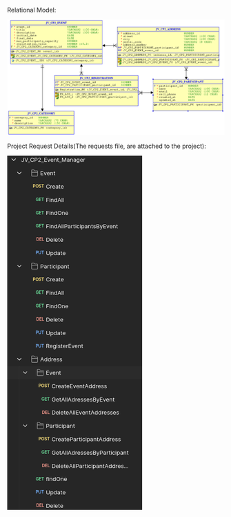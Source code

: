 Relational Model:

![img_1.png](img_1.png)


Project Request Details(The requests file, are attached to the project):

![img.png](img.png)

